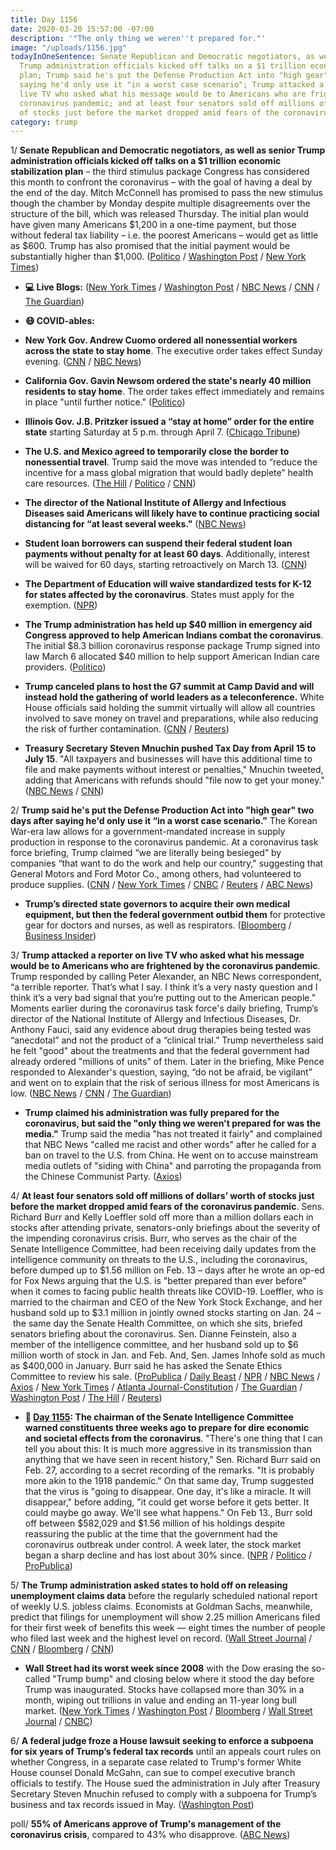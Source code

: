```yaml
---
title: Day 1156
date: 2020-03-20 15:57:00 -07:00
description: '"The only thing we weren''t prepared for."'
image: "/uploads/1156.jpg"
todayInOneSentence: Senate Republican and Democratic negotiators, as well as senior
  Trump administration officials kicked off talks on a $1 trillion economic stabilization
  plan; Trump said he's put the Defense Production Act into "high gear" two days after
  saying he'd only use it "in a worst case scenario"; Trump attacked a reporter on
  live TV who asked what his message would be to Americans who are frightened by the
  coronavirus pandemic; and at least four senators sold off millions of dollars’ worth
  of stocks just before the market dropped amid fears of the coronavirus pandemic.
category: trump
---
```


1/ **Senate Republican and Democratic negotiators, as well as senior Trump administration officials kicked off talks on a $1 trillion economic stabilization plan** – the third stimulus package Congress has considered this month to confront the coronavirus –  with the goal of having a deal by the end of the day. Mitch McConnell has promised to pass the new stimulus though the chamber by Monday despite multiple disagreements over the structure of the bill, which was released Thursday. The initial plan would have given many Americans $1,200 in a one-time payment, but those without federal tax liability – i.e. the poorest Americans – would get as little as $600. Trump has also promised that the initial payment would be substantially higher than $1,000. ([Politico](https://www.politico.com/news/2020/03/20/senate-coronavirus-emergency-stimulus-deal-friday-138788) / [Washington Post](https://www.washingtonpost.com/us-policy/2020/03/20/trump-coronavirus-senate-economic-plan/) / [New York Times](https://www.nytimes.com/2020/03/20/us/politics/congress-coronavirus-economic-rescue-plan.html))

* **💻 Live Blogs:** ([New York Times](https://www.nytimes.com/2020/03/20/world/coronavirus-news.html) / [Washington Post](https://www.washingtonpost.com/world/2020/03/20/coronavirus-latest-news/) / [NBC News](https://www.nbcnews.com/health/health-news/live-blog/coronavirus-updates-california-issues-stay-home-order-no-new-local-n1164541) / [CNN](https://www.cnn.com/world/live-news/coronavirus-outbreak-03-20-20-intl-hnk/index.html) / [The Guardian](https://www.theguardian.com/us-news/live/2020/mar/20/coronavirus-us-donald-trump-response-republicans-stock-scandal-live-updates))

* **😷 COVID-ables:**

* **New York Gov. Andrew Cuomo ordered all nonessential workers across the state to stay home**. The executive order takes effect Sunday evening. ([CNN](https://www.cnn.com/2020/03/20/politics/new-york-workforce-stay-home/index.html) / [NBC News](https://www.nbcnews.com/health/health-news/live-blog/coronavirus-updates-california-issues-stay-home-order-no-new-local-n1164541))

* **California Gov. Gavin Newsom ordered the state's nearly 40 million residents to stay home**. The order takes effect immediately and remains in place "until further notice." ([Politico](https://www.politico.com/states/california/story/2020/03/19/newsom-orders-all-40m-californians-to-stay-home-in-nations-strictest-state-lockdown-1268248))

* **Illinois Gov. J.B. Pritzker issued a “stay at home” order for the entire state** starting Saturday at 5 p.m. through April 7. ([Chicago Tribune](https://www.chicagotribune.com/coronavirus/ct-coronavirus-illinois-shelter-in-place-lockdown-order-20200320-teedakbfw5gvdgmnaxlel54hau-story.html))

* **The U.S. and Mexico agreed to temporarily close the border to nonessential travel**. Trump said the move was intended to “reduce the incentive for a mass global migration that would badly deplete” health care resources. ([The Hill](https://thehill.com/homenews/administration/488636-us-announces-travel-restrictions-with-mexico-citing-coronavirus) / [Politico](https://www.politico.com/news/2020/03/20/us-mexico-ready-to-partially-close-border-138946) / [CNN](https://www.cnn.com/2020/03/20/politics/us-mexico-border/index.html))

* **The director of the National Institute of Allergy and Infectious Diseases said Americans will likely have to continue practicing social distancing for “at least several weeks."** ([NBC News](https://www.nbcnews.com/politics/donald-trump/fauci-predicts-americans-will-likely-need-stay-home-least-several-n1164701))

* **Student loan borrowers can suspend their federal student loan payments without penalty for at least 60 days**. Additionally, interest will be waived for 60 days, starting retroactively on March 13. ([CNN](https://www.cnn.com/2020/03/20/politics/student-loan-payments-suspend-coronavirus/index.html))

* **The Department of Education will waive standardized tests for K-12 for states affected by the coronavirus**. States must apply for the exemption. ([NPR](https://www.npr.org/sections/coronavirus-live-updates/2020/03/20/818977484/education-dept-makes-changes-to-standardized-tests-student-loans-over-coronaviru))

* **The Trump administration has held up $40 million in emergency aid Congress approved to help American Indians combat the coronavirus**. The initial $8.3 billion coronavirus response package Trump signed into law March 6 allocated $40 million to help support American Indian care providers. ([Politico](https://www.politico.com/news/2020/03/20/coronavirus-american-indian-health-138724))

* **Trump canceled plans to host the G7 summit at Camp David and will instead hold the gathering of world leaders as a teleconference.** White House officials said holding the summit virtually will allow all countries involved to save money on travel and preparations, while also reducing the risk of further contamination. ([CNN](https://www.cnn.com/2020/03/19/politics/g7-camp-david-teleconference/index.html) / [Reuters](https://twitter.com/jeffmason1/status/1240766753640194049))

* **Treasury Secretary Steven Mnuchin pushed Tax Day from April 15 to July 15**. "All taxpayers and businesses will have this additional time to file and make payments without interest or penalties," Mnuchin tweeted, adding that Americans with refunds should "file now to get your money." ([NBC News](https://www.nbcnews.com/politics/politics-news/tax-day-postponed-until-july-15-mnuchin-says-n1164811) / [CNN](https://www.cnn.com/2020/03/20/politics/steven-mnuchin-tax-day-july-15/index.html))

2/ **Trump said he's put the Defense Production Act into "high gear" two days after saying he'd only use it “in a worst case scenario.”** The Korean War-era law allows for a government-mandated increase in supply production in response to the coronavirus pandemic. At a coronavirus task force briefing, Trump claimed “we are literally being besieged” by companies “that want to do the work and help our country," suggesting that General Motors and Ford Motor Co., among others, had volunteered to produce supplies. ([CNN](https://www.cnn.com/2020/03/20/politics/trump-defense-production-act/index.html) / [New York Times](https://www.nytimes.com/2020/03/20/us/politics/trump-coronavirus-supplies.html) / [CNBC](https://www.cnbc.com/2020/03/20/trump-invoked-the-defense-production-act-heres-how-he-can-use-its-powers.html) / [Reuters](https://www.reuters.com/article/us-health-coronavirus-trump-defense/trump-says-he-has-put-defense-production-act-into-gear-to-fight-coronavirus-idUSKBN2172PI) / [ABC News](https://abcnews.go.com/Business/automakers-offer-build-ventilators-us-faces-critical-shortage/story?id=69689489))

* **Trump’s directed state governors to acquire their own medical equipment, but then the federal government outbid them** for protective gear for doctors and nurses, as well as respirators. ([Bloomberg](https://www.bloomberg.com/news/articles/2020-03-19/trump-told-governors-to-buy-own-virus-supplies-then-outbid-them?sref=MIBMEEoj) / [Business Insider](https://www.businessinsider.com/coronavirus-trump-outbid-states-on-medical-supplies-2020-3))

3/ **Trump attacked a reporter on live TV who asked what his message would be to Americans who are frightened by the coronavirus pandemic**. Trump responded by calling Peter Alexander, an NBC News correspondent, “a terrible reporter. That’s what I say. I think it’s a very nasty question and I think it’s a very bad signal that you’re putting out to the American people.” Moments earlier during the coronavirus task force's daily briefing, Trump’s director of the National Institute of Allergy and Infectious Diseases, Dr. Anthony Fauci, said any evidence about drug therapies being tested was “anecdotal” and not the product of a “clinical trial.” Trump nevertheless said he felt "good" about the treatments and that the federal government had already ordered "millions of units" of them. Later in the briefing, Mike Pence responded to Alexander's question, saying, “do not be afraid, be vigilant” and went on to explain that the risk of serious illness for most Americans is low. ([NBC News](https://www.nbcnews.com/politics/donald-trump/trump-rips-reporter-who-asked-him-calm-scared-americans-terrible-n1165031) / [CNN](https://www.cnn.com/2020/03/20/media/trump-rant-at-nbc-news-peter-alexander/index.html) / [The Guardian](https://www.theguardian.com/us-news/2020/mar/20/trump-coronavirus-question-attack-reporter-over-fears))

* **Trump claimed his administration was fully prepared for the coronavirus, but said the "only thing we weren't prepared for was the media."** Trump said the media "has not treated it fairly" and complained that NBC News "called me racist and other words" after he called for a ban on travel to the U.S. from China. He went on to accuse mainstream media outlets of  "siding with China" and parroting the propaganda from the Chinese Communist Party. ([Axios](https://www.axios.com/trump-coronavirus-media-werent-prepared-bf6b8595-61c6-4e5a-b391-ca1e4446368e.html))

4/ **At least four senators sold off millions of dollars’ worth of stocks just before the market dropped amid fears of the coronavirus pandemic**. Sens. Richard Burr and Kelly Loeffler sold off more than a million dollars each in stocks after attending private, senators-only briefings about the severity of the impending coronavirus crisis. Burr, who serves as the chair of the Senate Intelligence Committee, had been receiving daily updates from the intelligence community on threats to the U.S., including the coronavirus, before dumped up to $1.56 million on Feb. 13 – days after he wrote an op-ed for Fox News arguing that the U.S. is "better prepared than ever before" when it comes to facing public health threats like COVID-19. Loeffler, who is married to the chairman and CEO of the New York Stock Exchange, and her husband sold up to $3.1 million in jointly owned stocks starting on Jan. 24 – the same day the Senate Health Committee, on which she sits, briefed senators briefing about the coronavirus. Sen. Dianne Feinstein, also a member of the intelligence committee, and her husband sold up to $6 million worth of stock in Jan. and Feb. And, Sen. James Inhofe sold as much as $400,000 in January. Burr said he has asked the Senate Ethics Committee to review his sale. ([ProPublica](https://www.propublica.org/article/senator-dumped-up-to-1-6-million-of-stock-after-reassuring-public-about-coronavirus-preparedness) / [Daily Beast](https://www.thedailybeast.com/sen-kelly-loeffler-dumped-millions-in-stock-after-coronavirus-briefing) / [NPR](https://www.npr.org/2020/03/19/818192535/burr-recording-sparks-questions-about-private-comments-on-covid-19) / [NBC News](https://www.nbcnews.com/politics/congress/aoc-calls-senate-intel-chair-richard-burr-resign-stock-selloff-n1164401) / [Axios](https://www.axios.com/richard-burr-coronavirus-stock-7bd10426-de87-43d7-9939-8241d2ab08db.html) / [New York Times](https://www.nytimes.com/2020/03/19/us/politics/richard-burr-coronavirus-stocks.html) / [Atlanta Journal-Constitution](https://www.ajc.com/news/state--regional-govt--politics/perdue-loeffler-among-senators-whose-stock-trading-during-coronavirus-raises-questions/YjEYsWqAVwZh52HTpl1EpL/) / [The Guardian](https://www.theguardian.com/us-news/2020/mar/20/republican-senators-sold-stocks-before-markets-plunged-on-coronavirus-fears-reports) / [Washington Post](https://www.washingtonpost.com/politics/sen-richard-burr-r-nc-says-he-has-asked-senate-ethics-committee-for-review-of-his-stock-sales/2020/03/20/43861396-6ab8-11ea-b313-df458622c2cc_story.html) / [The Hill](https://thehill.com/blogs/blog-briefing-room/news/36806-burr-told-family-to-withdraw-everything-from-bank) / [Reuters](https://www.reuters.com/article/us-china-health-usa-intelligence/u-s-spy-agencies-monitor-coronavirus-spread-concerns-about-india-sources-idUSKCN20L37R))

* **📌 [Day 1155](https://whatthefuckjusthappenedtoday.com/2020/03/19/day-1155/#1-the-chairman-of-the-senate-intelli): The chairman of the Senate Intelligence Committee warned constituents three weeks ago to prepare for dire economic and societal effects from the coronavirus**. "There's one thing that I can tell you about this: It is much more aggressive in its transmission than anything that we have seen in recent history," Sen. Richard Burr said on Feb. 27, according to a secret recording of the remarks. "It is probably more akin to the 1918 pandemic." On that same day, Trump suggested that the virus is "going to disappear. One day, it's like a miracle. It will disappear," before adding, "it could get worse before it gets better. It could maybe go away. We'll see what happens." On Feb 13., Burr sold off between $582,029 and $1.56 million of his holdings despite reassuring the public at the time that the government had the coronavirus outbreak under control. A week later, the stock market began a sharp decline and has lost about 30% since. ([NPR](https://www.npr.org/2020/03/19/818192535/burr-recording-sparks-questions-about-private-comments-on-covid-19) / [Politico](https://www.politico.com/news/2020/03/19/senate-intel-chair-warned-of-coronavirus-disruption-in-private-137407) / [ProPublica](https://www.propublica.org/article/senator-dumped-up-to-1-6-million-of-stock-after-reassuring-public-about-coronavirus-preparedness))

5/ **The Trump administration asked states to hold off on releasing unemployment claims data** before the regularly scheduled national report of weekly U.S. jobless claims. Economists at Goldman Sachs, meanwhile, predict that filings for unemployment will show 2.25 million Americans filed for their first week of benefits this week — eight times the number of people who filed last week and the highest level on record. ([Wall Street Journal](https://www.wsj.com/articles/trump-administration-ask-states-to-keep-quiet-about-jobless-figures-11584676698) / [CNN](https://www.cnn.com/2020/03/20/politics/labor-department-states-unemployment-numbers-coronavirus/) / [Bloomberg](https://www.bloomberg.com/news/articles/2020-03-20/u-s-weekly-jobless-claims-could-exceed-2-million-goldman-says?sref=MIBMEEoj) / [CNN](https://www.cnn.com/2020/03/19/economy/unemployment-benefits-goldman-sachs/))

* **Wall Street had its worst week since 2008** with the Dow erasing the so-called "Trump bump" and closing below where it stood the day before Trump was inaugurated. Stocks have collapsed more than 30% in a month, wiping out trillions in value and ending an 11-year long bull market. ([New York Times](https://www.nytimes.com/2020/03/20/business/stock-market-today-coronavirus.html) / [Washington Post](https://www.washingtonpost.com/business/2020/03/20/stocks-markets-today-coronavirus/) / [Bloomberg](https://www.bloomberg.com/news/articles/2020-03-19/asia-stocks-to-rise-tepid-rally-builds-dollar-up-markets-wrap?srnd=premium&sref=MIBMEEoj) / [Wall Street Journal](https://www.wsj.com/articles/stocks-and-currencies-rise-as-feds-actions-ease-strains-11584679947?mod=hp_lead_pos1) / [CNBC](https://www.cnbc.com/2020/03/19/stock-market-futures-open-to-close-news.html))

6/ **A federal judge froze a House lawsuit seeking to enforce a subpoena for six years of Trump’s federal tax records** until an appeals court rules on whether Congress, in a separate case related to Trump's former White House counsel Donald McGahn, can sue to compel executive branch officials to testify. The House sued the administration in July after Treasury Secretary Steven Mnuchin refused to comply with a subpoena for Trump’s business and tax records issued in May. ([Washington Post](https://www.washingtonpost.com/local/legal-issues/us-judge-freezes-house-lawsuit-seeking-president-trumps-irs-tax-records/2020/03/20/34eb3dd6-6ac0-11ea-b313-df458622c2cc_story.html))

poll/ **55% of Americans approve of Trump's management of the coronavirus crisis**, compared to 43% who disapprove. ([ABC News](https://abcnews.go.com/Politics/coronavirus-upends-nation-americans-lives-changed-pandemic-poll/story?id=69696172))